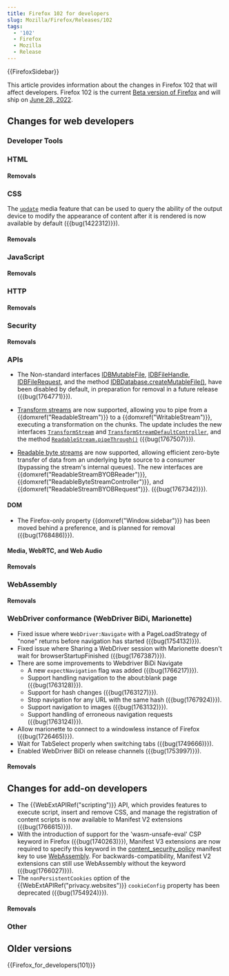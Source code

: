 ```yaml
---
title: Firefox 102 for developers
slug: Mozilla/Firefox/Releases/102
tags:
  - '102'
  - Firefox
  - Mozilla
  - Release
---
```

{{FirefoxSidebar}}

This article provides information about the changes in Firefox 102 that will affect developers. Firefox 102 is the current [Beta version of Firefox](https://www.mozilla.org/en-US/firefox/channel/desktop/#beta) and will ship on [June 28, 2022](https://wiki.mozilla.org/RapidRelease/Calendar#Future_branch_dates).

## Changes for web developers

### Developer Tools

### HTML

#### Removals

### CSS

The [`update`](/en-US/docs/Web/CSS/@media/update-frequency) media feature that can be used to query the ability of the output device to modify the appearance of content after it is rendered is now available by default ({{bug(1422312)}}).

#### Removals

### JavaScript

#### Removals

### HTTP

#### Removals

### Security

#### Removals

### APIs

- The Non-standard interfaces [IDBMutableFile](/en-US/docs/Web/API/IDBMutableFile), [IDBFileHandle](/en-US/docs/Web/API/IDBFileHandle), [IDBFileRequest](/en-US/docs/Web/API/IDBFileRequest), and the method [IDBDatabase.createMutableFile()](/en-US/docs/Web/API/IDBDatabase#idbdatabase.createmutablefile), have been disabled by default, in preparation for removal in a future release ({{bug(1764771)}}).

- [Transform streams](/en-US/docs/Web/API/TransformStream) are now supported, allowing you to pipe from a {{domxref("ReadableStream")}} to a {{domxref("WritableStream")}}, executing a transformation on the chunks.
  The update includes the new interfaces [`TransformStream`](/en-US/docs/Web/API/TransformStream) and [`TransformStreamDefaultController`](/en-US/docs/Web/API/TransformStreamDefaultController), and the method [`ReadableStream.pipeThrough()`](/en-US/docs/Web/API/ReadableStream/pipeThrough) ({{bug(1767507)}}).

- [Readable byte streams](/en-US/docs/Web/API/Streams_API#bytestream-related_interfaces) are now supported, allowing efficient zero-byte transfer of data from an underlying byte source to a consumer (bypassing the stream's internal queues).
  The new interfaces are {{domxref("ReadableStreamBYOBReader")}}, {{domxref("ReadableByteStreamController")}}, and {{domxref("ReadableStreamBYOBRequest")}}.
  ({{bug(1767342)}}).

#### DOM

- The Firefox-only property {{domxref("Window.sidebar")}} has been moved behind a preference, and is planned for removal ({{bug(1768486)}}).

#### Media, WebRTC, and Web Audio

#### Removals

### WebAssembly

#### Removals

### WebDriver conformance (WebDriver BiDi, Marionette)
- Fixed issue where `WebDriver:Navigate` with a PageLoadStrategy of "none" returns before navigation has started  ({{bug(1754132)}}).
- Fixed issue where Sharing a WebDriver session with Marionette doesn't wait for browserStartupFinished ({{bug(1767387)}}).
- There are some improvements to Webdriver BiDi Navigate
  - A new `expectNavigation` flag was added ({{bug(1766217)}}).
  - Support handling navigation to the about:blank page ({{bug(1763128)}}).
  - Support for hash changes  ({{bug(1763127)}}).
  - Stop navigation for any URL with the same hash  ({{bug(1767924)}}).
  - Support navigation to images  ({{bug(1763132)}}).
  - Support handling of erroneous navigation requests ({{bug(1763124)}}).
- Allow marionette to connect to a windowless instance of Firefox  ({{bug(1726465)}}).
- Wait for TabSelect properly when switching tabs  ({{bug(1749666)}}).
- Enabled WebDriver BiDi on release channels  ({{bug(1753997)}}).
#### Removals

## Changes for add-on developers

- The {{WebExtAPIRef("scripting")}} API, which provides features to execute script, insert and remove CSS, and manage the registration of content scripts is now available to Manifest V2 extensions ({{bug(1766615)}}).
- With the introduction of support for the 'wasm-unsafe-eval' CSP keyword in Firefox ({{bug(1740263)}}), Manifest V3 extensions are now required to specify this keyword in the [content_security_policy](/en-US/docs/Mozilla/Add-ons/WebExtensions/manifest.json/content_security_policy) manifest key to use [WebAssembly](/en-US/docs/WebAssembly). For backwards-compatibility, Manifest V2 extensions can still use WebAssembly without the keyword ({{bug(1766027)}}).
- The `nonPersistentCookies` option of the {{WebExtAPIRef("privacy.websites")}} `cookieConfig` property has been deprecated ({{bug(1754924)}}).

#### Removals

### Other

## Older versions

{{Firefox_for_developers(101)}}
